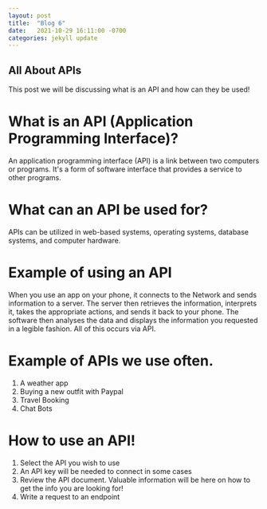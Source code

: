 ```yaml
---
layout: post
title:  "Blog 6"
date:   2021-10-29 16:11:00 -0700
categories: jekyll update
---
```

## All About APIs
This post we will be discussing what is an API and how can they be used!

# What is an API (Application Programming Interface)?
An application programming interface (API) is a link between two computers or programs. It's a form of software interface that provides a service to other programs.

# What can an API be used for?
APIs can be utilized in web-based systems, operating systems, database systems, and computer hardware.

# Example of using an API
When you use an app on your phone, it connects to the Network and sends information to a server. The server then retrieves the information, interprets it, takes the appropriate actions, and sends it back to your phone. The software then analyses the data and displays the information you requested in a legible fashion. All of this occurs via API.

# Example of APIs we use often.
1. A weather app
2. Buying a new outfit with Paypal
3. Travel Booking
4. Chat Bots

# How to use an API!
1. Select the API you wish to use
2. An API key will be needed to connect in some cases
3. Review the API document. Valuable information will be here on how to get the info you are looking for!
4. Write a request to an endpoint


